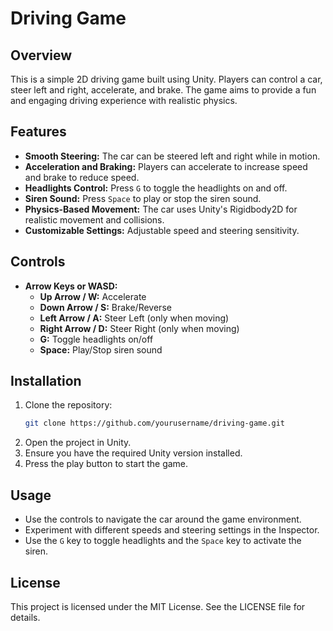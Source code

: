 # Driving Game

## Overview
This is a simple 2D driving game built using Unity. Players can control a car, steer left and right, accelerate, and brake. The game aims to provide a fun and engaging driving experience with realistic physics.

## Features
- **Smooth Steering:** The car can be steered left and right while in motion.
- **Acceleration and Braking:** Players can accelerate to increase speed and brake to reduce speed.
- **Headlights Control:** Press `G` to toggle the headlights on and off.
- **Siren Sound:** Press `Space` to play or stop the siren sound.
- **Physics-Based Movement:** The car uses Unity's Rigidbody2D for realistic movement and collisions.
- **Customizable Settings:** Adjustable speed and steering sensitivity.

## Controls
- **Arrow Keys or WASD:**
  - **Up Arrow / W:** Accelerate
  - **Down Arrow / S:** Brake/Reverse
  - **Left Arrow / A:** Steer Left (only when moving)
  - **Right Arrow / D:** Steer Right (only when moving)
  - **G:** Toggle headlights on/off
  - **Space:** Play/Stop siren sound

## Installation
1. Clone the repository:
   ```bash
   git clone https://github.com/yourusername/driving-game.git
   ```
2. Open the project in Unity.
3. Ensure you have the required Unity version installed.
4. Press the play button to start the game.

## Usage
- Use the controls to navigate the car around the game environment.
- Experiment with different speeds and steering settings in the Inspector.
- Use the `G` key to toggle headlights and the `Space` key to activate the siren.


## License
This project is licensed under the MIT License. See the LICENSE file for details.

